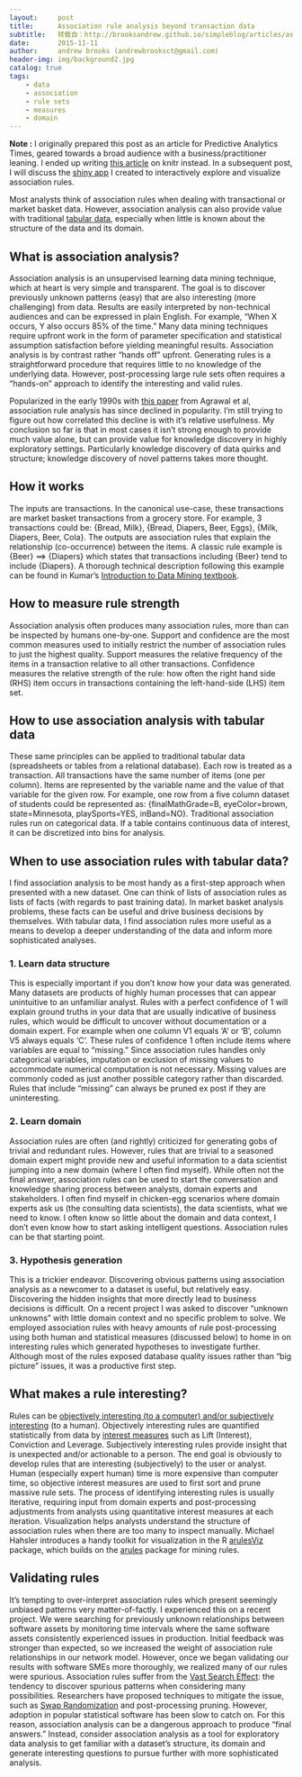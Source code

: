 ```yaml
---
layout:     post
title:      Association rule analysis beyond transaction data
subtitle:   转载自：http://brooksandrew.github.io/simpleblog/articles/association-rules-beyond-transactional-data/
date:       2015-11-11
author:     andrew brooks (andrewbrooksct@gmail.com)
header-img: img/background2.jpg
catalog: true
tags:
    - data
    - association
    - rule sets
    - measures
    - domain
---
```


**Note :** I originally prepared this post as an article for Predictive Analytics Times, geared towards a broad audience with a business/practitioner leaning. I ended up writing [this article](http://www.predictiveanalyticsworld.com/patimes/from-code-to-reports-with-knitr-050915/5328) on knitr instead. In a subsequent post, I will discuss the [shiny app](https://github.com/brooksandrew/Rsenal/blob/master/R/shiny_arules.R) I created to interactively explore and visualize association rules.

Most analysts think of association rules when dealing with transactional or market basket data. However, association analysis can also provide value with traditional [tabular data](https://en.wikipedia.org/wiki/Table_(information)), especially when little is known about the structure of the data and its domain.

## What is association analysis?

Association analysis is an unsupervised learning data mining technique, which at heart is very simple and transparent. The goal is to discover previously unknown patterns (easy) that are also interesting (more challenging) from data. Results are easily interpreted by non-technical audiences and can be expressed in plain English. For example, “When X occurs, Y also occurs 85% of the time.” Many data mining techniques require upfront work in the form of parameter specification and statistical assumption satisfaction before yielding meaningful results. Association analysis is by contrast rather “hands off” upfront. Generating rules is a straightforward procedure that requires little to no knowledge of the underlying data. However, post-processing large rule sets often requires a “hands-on” approach to identify the interesting and valid rules.

Popularized in the early 1990s with [this paper](http://www.almaden.ibm.com/cs/quest/papers/sigmod93.pdf) from Agrawal et al, association rule analysis has since declined in popularity. I’m still trying to figure out how correlated this decline is with it’s relative usefulness. My conclusion so far is that in most cases it isn’t strong enough to provide much value alone, but can provide value for knowledge discovery in highly exploratory settings. Particularly knowledge discovery of data quirks and structure; knowledge discovery of novel patterns takes more thought.

## How it works

The inputs are transactions. In the canonical use-case, these transactions are market basket transactions from a grocery store. For example, 3 transactions could be: {Bread, Milk}, {Bread, Diapers, Beer, Eggs}, {Milk, Diapers, Beer, Cola}. The outputs are association rules that explain the relationship (co-occurrence) between the items. A classic rule example is {Beer} ==> {Diapers} which states that transactions including {Beer} tend to include {Diapers}. A thorough technical description following this example can be found in Kumar’s [Introduction to Data Mining textbook](http://www-users.cs.umn.edu/~kumar/dmbook/ch6.pdf).

## How to measure rule strength

Association analysis often produces many association rules, more than can be inspected by humans one-by-one. Support and confidence are the most common measures used to initially restrict the number of association rules to just the highest quality. Support measures the relative frequency of the items in a transaction relative to all other transactions. Confidence measures the relative strength of the rule: how often the right hand side (RHS) item occurs in transactions containing the left-hand-side (LHS) item set.

## How to use association analysis with tabular data

These same principles can be applied to traditional tabular data (spreadsheets or tables from a relational database). Each row is treated as a transaction. All transactions have the same number of items (one per column). Items are represented by the variable name and the value of that variable for the given row. For example, one row from a five column dataset of students could be represented as: {finalMathGrade=B, eyeColor=brown, state=Minnesota, playSports=YES, inBand=NO}. Traditional association rules run on categorical data. If a table contains continuous data of interest, it can be discretized into bins for analysis.

## When to use association rules with tabular data?

I find association analysis to be most handy as a first-step approach when presented with a new dataset. One can think of lists of association rules as lists of facts (with regards to past training data). In market basket analysis problems, these facts can be useful and drive business decisions by themselves. With tabular data, I find association rules more useful as a means to develop a deeper understanding of the data and inform more sophisticated analyses.

### 1. Learn data structure

This is especially important if you don’t know how your data was generated. Many datasets are products of highly human processes that can appear unintuitive to an unfamiliar analyst. Rules with a perfect confidence of 1 will explain ground truths in your data that are usually indicative of business rules, which would be difficult to uncover without documentation or a domain expert. For example when one column V1 equals ‘A’ or ‘B’, column V5 always equals ‘C’.
These rules of confidence 1 often include items where variables are equal to “missing.”
Since association rules handles only categorical variables, imputation or exclusion of missing values to accommodate numerical computation is not necessary. Missing values are commonly coded as just another possible category rather than discarded. Rules that include “missing” can always be pruned ex post if they are uninteresting.

### 2. Learn domain

Association rules are often (and rightly) criticized for generating gobs of trivial and redundant rules. However, rules that are trivial to a seasoned domain expert might provide new and useful information to a data scientist jumping into a new domain (where I often find myself). While often not the final answer, association rules can be used to start the conversation and knowledge sharing process between analysts, domain experts and stakeholders. I often find myself in chicken-egg scenarios where domain experts ask us (the consulting data scientists), the data scientists, what we need to know. I often know so little about the domain and data
context, I don’t even know how to start asking intelligent questions. Association rules
can be that starting point.

### 3. Hypothesis generation

This is a trickier endeavor. Discovering obvious patterns using association analysis as a newcomer to a dataset is useful, but relatively easy. Discovering the hidden insights that more directly lead to business decisions is difficult. On a recent project I was asked to discover “unknown unknowns” with little domain context and no specific problem to solve. We employed association rules with heavy amounts of rule post-processing using both human and statistical measures (discussed below) to home in on interesting rules which generated hypotheses to investigate further. Although most of the rules exposed database quality issues rather than “big picture” issues, it was a productive first step.

## What makes a rule interesting?

Rules can be [objectively interesting (to a computer) and/or subjectively interesting](http://citeseerx.ist.psu.edu/viewdoc/download?doi=10.1.1.53.2780&rep=rep1&type=pdf) (to a human). Objectively interesting rules are quantified statistically from data by [interest measures](http://michael.hahsler.net/research/association_rules/measures.html) such as Lift (Interest), Conviction and Leverage. Subjectively interesting rules provide insight that is unexpected and/or actionable to a person. The end goal is obviously to develop rules that are interesting (subjectively) to the user or analyst. Human (especially expert human) time is more expensive than computer time, so objective interest measures are used to first sort and prune massive rule sets. The process of identifying interesting rules is usually iterative, requiring input from domain experts and post-processing adjustments from analysts using quantitative interest measures at each iteration. Visualization helps analysts understand the structure of association rules when there are too many to inspect manually. Michael Hahsler introduces a handy toolkit for visualization in the R [arulesViz](https://cran.r-project.org/web/packages/arulesViz/vignettes/arulesViz.pdf) package, which builds on the [arules](http://www.jstatsoft.org/v14/i15/paper) package for mining rules.

## Validating rules

It’s tempting to over-interpret association rules which present seemingly unbiased patterns very matter-of-factly. I experienced this on a recent project. We were searching for previously unknown relationships between software assets by monitoring time intervals where the same software assets consistently experienced issues in production. Initial feedback was stronger than expected, so we increased the weight of association rule relationships in our network model. However, once we began validating our results with software SMEs more thoroughly, we realized many of our rules were spurious. Association rules suffer from the [Vast Search Effect](https://books.google.com/books?id=U5np34a5fmQC&pg=PA297&lpg=PA297&dq=what+is+the+vast+search+effect&source=bl&ots=Sq0VDTxlEK&sig=KADUdlw8nea73esrTQ5c8FImXKc&hl=en&sa=X&ei=OCA-VaqBDMfUggTUwYDABg&ved=0CD0Q6AEwBA#v=onepage&q=what%2520is%2520the%2520vast%2520search%2520effect&f=false): the tendency to discover spurious patterns when considering many possibilities. Researchers have proposed techniques to mitigate the issue, such as [Swap Randomization](http://www.cs.uoi.gr/~tsap/publications/gionis_2007_swap_randomization.pdf) and post-processing pruning. However, adoption in popular statistical software has been slow to catch on. For this reason, association analysis can be a dangerous approach to produce “final answers.” Instead, consider association analysis as a tool for exploratory data analysis to get familiar with a dataset’s structure, its domain and generate interesting questions to pursue further with more sophisticated analysis.
